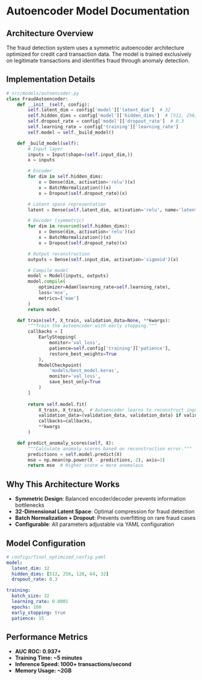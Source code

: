 # Autoencoder Model Documentation

## Architecture Overview

The fraud detection system uses a symmetric autoencoder architecture optimized for credit card transaction data. The model is trained exclusively on legitimate transactions and identifies fraud through anomaly detection.

## Implementation Details

```python
# src/models/autoencoder.py
class FraudAutoencoder:
    def __init__(self, config):
        self.latent_dim = config['model']['latent_dim']  # 32
        self.hidden_dims = config['model']['hidden_dims']  # [512, 256, 128, 64, 32]
        self.dropout_rate = config['model']['dropout_rate']  # 0.3
        self.learning_rate = config['training']['learning_rate']
        self.model = self._build_model()

    def _build_model(self):
        # Input layer
        inputs = Input(shape=(self.input_dim,))
        x = inputs

        # Encoder
        for dim in self.hidden_dims:
            x = Dense(dim, activation='relu')(x)
            x = BatchNormalization()(x)
            x = Dropout(self.dropout_rate)(x)

        # Latent space representation
        latent = Dense(self.latent_dim, activation='relu', name='latent_space')(x)

        # Decoder (symmetric)
        for dim in reversed(self.hidden_dims):
            x = Dense(dim, activation='relu')(x)
            x = BatchNormalization()(x)
            x = Dropout(self.dropout_rate)(x)

        # Output reconstruction
        outputs = Dense(self.input_dim, activation='sigmoid')(x)

        # Compile model
        model = Model(inputs, outputs)
        model.compile(
            optimizer=Adam(learning_rate=self.learning_rate),
            loss='mse',
            metrics=['mae']
        )
        return model

    def train(self, X_train, validation_data=None, **kwargs):
        """Train the autoencoder with early stopping."""
        callbacks = [
            EarlyStopping(
                monitor='val_loss',
                patience=self.config['training']['patience'],
                restore_best_weights=True
            ),
            ModelCheckpoint(
                'models/best_model.keras',
                monitor='val_loss',
                save_best_only=True
            )
        ]
        
        return self.model.fit(
            X_train, X_train,  # Autoencoder learns to reconstruct input
            validation_data=(validation_data, validation_data) if validation_data is not None else None,
            callbacks=callbacks,
            **kwargs
        )

    def predict_anomaly_scores(self, X):
        """Calculate anomaly scores based on reconstruction error."""
        predictions = self.model.predict(X)
        mse = np.mean(np.power(X - predictions, 2), axis=1)
        return mse  # Higher score = more anomalous
```

## Why This Architecture Works

- **Symmetric Design**: Balanced encoder/decoder prevents information bottlenecks
- **32-Dimensional Latent Space**: Optimal compression for fraud detection
- **Batch Normalization + Dropout**: Prevents overfitting on rare fraud cases
- **Configurable**: All parameters adjustable via YAML configuration

## Model Configuration

```yaml
# configs/final_optimized_config.yaml
model:
  latent_dim: 32
  hidden_dims: [512, 256, 128, 64, 32]
  dropout_rate: 0.3

training:
  batch_size: 32
  learning_rate: 0.0001
  epochs: 100
  early_stopping: true
  patience: 15
```

## Performance Metrics

- **AUC ROC: 0.937+**
- **Training Time: ~5 minutes**
- **Inference Speed: 1000+ transactions/second**
- **Memory Usage: ~2GB**
